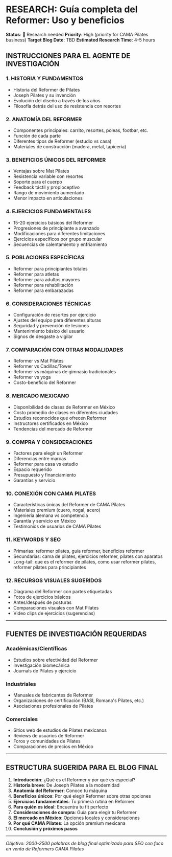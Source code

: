 # RESEARCH: Guía completa del Reformer: Uso y beneficios

**Status**: 🔬 Research needed
**Priority**: High (priority for CAMA Pilates business)
**Target Blog Date**: TBD
**Estimated Research Time**: 4-5 hours

## INSTRUCCIONES PARA EL AGENTE DE INVESTIGACIÓN

### 1. HISTORIA Y FUNDAMENTOS
- Historia del Reformer de Pilates
- Joseph Pilates y su invención
- Evolución del diseño a través de los años
- Filosofía detrás del uso de resistencia con resortes

### 2. ANATOMÍA DEL REFORMER
- Componentes principales: carrito, resortes, poleas, footbar, etc.
- Función de cada parte
- Diferentes tipos de Reformer (estudio vs casa)
- Materiales de construcción (madera, metal, tapicería)

### 3. BENEFICIOS ÚNICOS DEL REFORMER
- Ventajas sobre Mat Pilates
- Resistencia variable con resortes
- Soporte para el cuerpo
- Feedback táctil y propioceptivo
- Rango de movimiento aumentado
- Menor impacto en articulaciones

### 4. EJERCICIOS FUNDAMENTALES
- 15-20 ejercicios básicos del Reformer
- Progresiones de principiante a avanzado
- Modificaciones para diferentes limitaciones
- Ejercicios específicos por grupo muscular
- Secuencias de calentamiento y enfriamiento

### 5. POBLACIONES ESPECÍFICAS
- Reformer para principiantes totales
- Reformer para atletas
- Reformer para adultos mayores
- Reformer para rehabilitación
- Reformer para embarazadas

### 6. CONSIDERACIONES TÉCNICAS
- Configuración de resortes por ejercicio
- Ajustes del equipo para diferentes alturas
- Seguridad y prevención de lesiones
- Mantenimiento básico del usuario
- Signos de desgaste a vigilar

### 7. COMPARACIÓN CON OTRAS MODALIDADES
- Reformer vs Mat Pilates
- Reformer vs Cadillac/Tower
- Reformer vs máquinas de gimnasio tradicionales
- Reformer vs yoga
- Costo-beneficio del Reformer

### 8. MERCADO MEXICANO
- Disponibilidad de clases de Reformer en México
- Costo promedio de clases en diferentes ciudades
- Estudios reconocidos que ofrecen Reformer
- Instructores certificados en México
- Tendencias del mercado de Reformer

### 9. COMPRA Y CONSIDERACIONES
- Factores para elegir un Reformer
- Diferencias entre marcas
- Reformer para casa vs estudio
- Espacio requerido
- Presupuesto y financiamiento
- Garantías y servicio

### 10. CONEXIÓN CON CAMA PILATES
- Características únicas del Reformer de CAMA Pilates
- Materiales premium (cuero, nogal, acero)
- Ingeniería alemana vs competencia
- Garantía y servicio en México
- Testimonios de usuarios de CAMA Pilates

### 11. KEYWORDS Y SEO
- Primarias: reformer pilates, guía reformer, beneficios reformer
- Secundarias: cama de pilates, ejercicios reformer, pilates con aparatos
- Long-tail: que es el reformer de pilates, como usar reformer pilates, reformer pilates para principiantes

### 12. RECURSOS VISUALES SUGERIDOS
- Diagrama del Reformer con partes etiquetadas
- Fotos de ejercicios básicos
- Antes/después de posturas
- Comparaciones visuales con Mat Pilates
- Video clips de ejercicios (sugerencias)

---

## FUENTES DE INVESTIGACIÓN REQUERIDAS

### Académicas/Científicas
- Estudios sobre efectividad del Reformer
- Investigación biomecánica
- Journals de Pilates y ejercicio

### Industriales
- Manuales de fabricantes de Reformer
- Organizaciones de certificación (BASI, Romana's Pilates, etc.)
- Asociaciones profesionales de Pilates

### Comerciales
- Sitios web de estudios de Pilates mexicanos
- Reviews de usuarios de Reformer
- Foros y comunidades de Pilates
- Comparaciones de precios en México

---

## ESTRUCTURA SUGERIDA PARA EL BLOG FINAL

1. **Introducción**: ¿Qué es el Reformer y por qué es especial?
2. **Historia breve**: De Joseph Pilates a la modernidad
3. **Anatomía del Reformer**: Conoce tu máquina
4. **Beneficios únicos**: Por qué elegir Reformer sobre otras opciones
5. **Ejercicios fundamentales**: Tu primera rutina en Reformer
6. **Para quién es ideal**: Encuentra tu fit perfecto
7. **Consideraciones de compra**: Guía para elegir tu Reformer
8. **El mercado en México**: Opciones locales y consideraciones
9. **Por qué CAMA Pilates**: La opción premium mexicana
10. **Conclusión y próximos pasos**

---

*Objetivo: 2000-2500 palabras de blog final optimizado para SEO con foco en venta de Reformers CAMA Pilates*